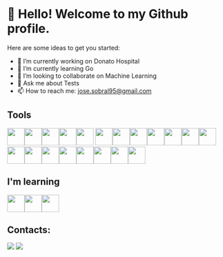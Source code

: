 # 👋 Hello! Welcome to my Github profile.

Here are some ideas to get you started:

- 🔭 I’m currently working on Donato Hospital
- 🌱 I’m currently learning Go
- 👯 I’m looking to collaborate on Machine Learning
- 💬 Ask me about Tests
- 📫 How to reach me: jose.sobral95@gmail.com

## Tools

<img loading="lazy" width="40" height="40" src="https://cdn.jsdelivr.net/gh/devicons/devicon/icons/ruby/ruby-original.svg" /><img loading="lazy" width="40" height="40" src="https://cdn.jsdelivr.net/gh/devicons/devicon/icons/rails/rails-original-wordmark.svg" /><img loading="lazy" width="40" height="40" src="https://cdn.jsdelivr.net/gh/devicons/devicon/icons/python/python-original.svg" /><img loading="lazy" width="40" height="40" src="https://cdn.jsdelivr.net/gh/devicons/devicon/icons/django/django-plain.svg" /><img loading="lazy" width="40" height="40" src="https://cdn.jsdelivr.net/gh/devicons/devicon/icons/heroku/heroku-original.svg" /> <img loading="lazy" width="40" height="40" src="https://cdn.jsdelivr.net/gh/devicons/devicon/icons/amazonwebservices/amazonwebservices-original.svg" /><img loading="lazy" width="40" height="40" src="https://cdn.jsdelivr.net/gh/devicons/devicon/icons/bitbucket/bitbucket-original.svg" /><img loading="lazy" width="40" height="40" src="https://cdn.jsdelivr.net/gh/devicons/devicon/icons/elixir/elixir-original.svg" /><img loading="lazy" width="40" height="40" src="https://cdn.jsdelivr.net/gh/devicons/devicon/icons/matlab/matlab-original.svg" /><img loading="lazy" width="40" height="40" src="https://cdn.jsdelivr.net/gh/devicons/devicon/icons/bitbucket/bitbucket-original.svg" /><img loading="lazy" src="https://cdn.jsdelivr.net/gh/devicons/devicon/icons/git/git-original.svg" width="40" height="40"/><img loading="lazy" width="40" height="40" src="https://cdn.jsdelivr.net/gh/devicons/devicon/icons/docker/docker-original.svg" /><img loading="lazy" width="40" height="40" src="https://cdn.jsdelivr.net/gh/devicons/devicon/icons/jenkins/jenkins-line.svg" /><img loading="lazy" width="40" height="40" src="https://cdn.jsdelivr.net/gh/devicons/devicon/icons/jupyter/jupyter-original.svg" /><img loading="lazy" width="40" height="40" src="https://cdn.jsdelivr.net/gh/devicons/devicon/icons/matlab/matlab-original.svg" /><img loading="lazy" width="40" height="40" src="https://cdn.jsdelivr.net/gh/devicons/devicon/icons/pytorch/pytorch-original.svg" /><img loading="lazy" width="40" height="40" src="https://cdn.jsdelivr.net/gh/devicons/devicon/icons/tensorflow/tensorflow-original.svg" /><img loading="lazy" width="40" height="40" src="https://cdn.jsdelivr.net/gh/devicons/devicon/icons/css3/css3-original.svg" /><img loading="lazy" width="40" height="40" src="https://cdn.jsdelivr.net/gh/devicons/devicon/icons/html5/html5-original.svg" /><img loading="lazy" width="40" height="40" src="https://cdn.jsdelivr.net/gh/devicons/devicon/icons/linux/linux-original.svg" />          

## I'm learning
<img loading="lazy" width="40" height="40" src="https://cdn.jsdelivr.net/gh/devicons/devicon/icons/go/go-original.svg" /><img loading="lazy" width="40" height="40" src="https://cdn.jsdelivr.net/gh/devicons/devicon/icons/pytorch/pytorch-original.svg" /><img loading="lazy" width="40" height="40" src="https://cdn.jsdelivr.net/gh/devicons/devicon/icons/tensorflow/tensorflow-original.svg" />                    

## Contacts:
<div>
<a href = "mailto:jose.sobral95@gmail.com"><img loading="lazy" src="https://img.shields.io/badge/Gmail-D14836?style=for-the-badge&logo=gmail&logoColor=white" target="_blank"></a>
<a href="https://www.linkedin.com/in/jos%C3%A9-sobral-80a6aa119" target="_blank"><img loading="lazy" src="https://img.shields.io/badge/-LinkedIn-%230077B5?style=for-the-badge&logo=linkedin&logoColor=white" target="_blank"></a>   
</div>
